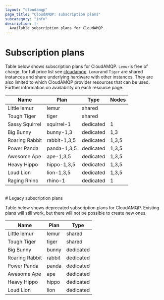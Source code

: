 ```yaml
---
layout: "cloudamqp"
page_title: "CloudAMQP: subscription plans"
subcategory: "info"
description: |-
  Available subscription plans for CloudAMQP.
---
```


# Subscription plans

Table below shows subscription plans for CloudAMQP. `Lemur`is free of charge, for full price list see [cloudamqp](https://www.cloudamqp.com/plans.html). `Lemur`and `Tiger` are shared instances and share underlying hardware with other instances. They are also limited to which CloudAMQP provider resources that can be used. Further information on availability on each resource page.

Name | Plan | Type | Nodes
---- | ---- | ---- | ----
Little lemur    | lemur   | shared
Tough Tiger     | tiger   | shared
Sassy Squirrel  | squirrel-1    | dedicated | 1
Big Bunny       | bunny-1,3     | dedicated | 1,3
Roaring Rabbit  | rabbit-1,3,5  | dedicated | 1,3,5
Power Panda     | panda-1,3,5   | dedicated | 1,3,5
Awesome Ape     | ape-1,3,5     | dedicated | 1,3,5
Heavy Hippo     | hippo-1,3,5   | dedicated | 1,3,5
Loud Lion       | lion-1,3,5    | dedicated | 1,3,5
Raging Rhino    | rhino-1       | dedicated | 1

<br>
# Legacy subscription plans

Table below shows deprecated subscription plans for CloudAMQP. Existing plans will still work, but there will not be possible to create new ones.

Name | Plan | Type
---- | ---- | ----
Little lemur    | lemur   | shared
Tough Tiger     | tiger   | shared
Big Bunny       | bunny   | dedicated
Roaring Rabbit  | rabbit  | dedicated
Power Panda     | panda   | dedicated
Awesome Ape     | ape     | dedicated
Heavy Hippo     | hippo   | dedicated
Loud Lion       | lion    | dedicated

